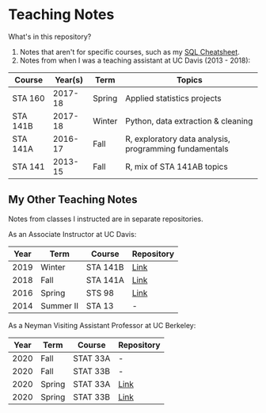 # Teaching Notes

What's in this repository?

1. Notes that aren't for specific courses, such as my [SQL Cheatsheet][sql].
2. Notes from when I was a teaching assistant at UC Davis (2013 - 2018):

Course   | Year(s) | Term   | Topics
-------- | ------- | ------ | ------
STA 160  | 2017-18 | Spring | Applied statistics projects
STA 141B | 2017-18 | Winter | Python, data extraction & cleaning
STA 141A | 2016-17 | Fall   | R, exploratory data analysis, programming fundamentals
STA 141  | 2013-15 | Fall   | R, mix of STA 141AB topics

<!--
STA 135  | 2014    | Spring | Multivariate statistics, machine learning
-->

[sql]: workshops/sql_cheatsheet.pdf

## My Other Teaching Notes

Notes from classes I instructed are in separate repositories.

As an Associate Instructor at UC Davis:

Year  | Term       | Course     | Repository
----- | ---------- | ---------- | ------
2019  | Winter     | STA 141B   | [Link][2019-winter-sta141b]
2018  | Fall       | STA 141A   | [Link][2018-fall-sta141a]
2016  | Spring     | STS 98     | [Link][2016-spring-sts98]
2014  | Summer II  | STA 13     | -

[2019-winter-sta141b]: https://github.com/2019-winter-ucdavis-sta141b/notes
[2018-fall-sta141a]: https://github.com/nick-ulle/2018-ucdavis-sta141a
[2016-spring-sts98]: https://github.com/2016-ucdavis-sts98/notes

As a Neyman Visiting Assistant Professor at UC Berkeley:

Year | Term     | Course   | Repository
-----|----------|----------|------
2020 | Fall     | STAT 33A | -
2020 | Fall     | STAT 33B | -
2020 | Spring   | STAT 33A | [Link][2020-spring-stat33ab]
2020 | Spring   | STAT 33B | [Link][2020-spring-stat33ab]

[2020-spring-stat33ab]: https://github.com/IntroToProgrammingWithR/2020-spring-stat33ab
